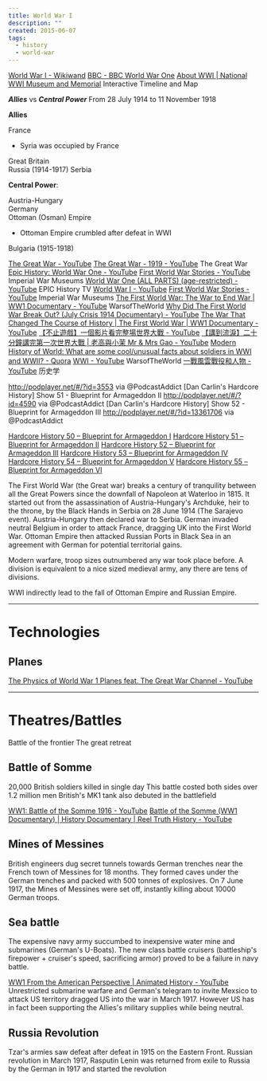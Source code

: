 ```yaml
---
title: World War I
description: ""
created: 2015-06-07
tags:
  - history
  - world-war
---
```


[World War I - Wikiwand](http://www.wikiwand.com/en/World_War_I)
[BBC - BBC World War One](https://www.bbc.co.uk/programmes/p01nb93y)
[About WWI | National WWI Museum and Memorial](https://www.theworldwar.org/about-wwi) Interactive Timeline and Map

**_Allies_** vs **_Central Power_**
From 28 July 1914 to 11 November 1918

**Allies**

France

- Syria was occupied by France

Great Britain  
Russia (1914-1917)
Serbia

**Central Power**:

Austria-Hungary  
Germany  
Ottoman (Osman) Empire

- Ottoman Empire crumbled after defeat in WWI

Bulgaria (1915-1918)

[The Great War - YouTube](https://www.youtube.com/c/TheGreatWarSeries)
[The Great War - 1919 - YouTube](https://www.youtube.com/playlist?list=PLB2vhKMBjSxP6Q3Y_dwL_2az12RZQR8PB) The Great War
[Epic History: World War One - YouTube](https://www.youtube.com/playlist?list=PLUOc2qodFHp-3iOGL5MHjWLfTvIM4iNdZ)
[First World War Stories - YouTube](https://www.youtube.com/playlist?list=PLolzHiCNNbO98fnufk1ohzLRUOcRQ0Gtg) Imperial War Museums
[World War One (ALL PARTS) (age-restricted) - YouTube](https://www.youtube.com/watch?v=GG0LY8OLBG8) EPIC History TV
[World War I - YouTube](https://www.youtube.com/playlist?list=PLQv7ILzUxt5YvKQdIqUA_IrPedvmrajWL)
[First World War Stories - YouTube](https://www.youtube.com/playlist?list=PLolzHiCNNbO98fnufk1ohzLRUOcRQ0Gtg) Imperial War Museums
[The First World War: The War to End War | WW1 Documentary - YouTube](https://www.youtube.com/watch?v=3ypFeoDIsns) WarsofTheWorld
[Why Did The First World War Break Out? (July Crisis 1914 Documentary) - YouTube](https://www.youtube.com/watch?v=9KESpCFmYMk)
[The War That Changed The Course of History | The First World War | WW1 Documentary - YouTube](https://www.youtube.com/watch?v=QJfTfyt3Cfk)
[【不止遊戲】一個影片看完整場世界大戰 - YouTube](https://www.youtube.com/watch?v=UKJqsIu_5QE)
[【講到流淚】二十分鐘講完第一次世界大戰 | 老高與小茉 Mr & Mrs Gao - YouTube](https://www.youtube.com/watch?v=G5y85I52HRg)
[Modern History of World: What are some cool/unusual facts about soldiers in WWI and WWII? - Quora](https://www.quora.com/Modern-History-of-World-What-are-some-cool-unusual-facts-about-soldiers-in-WWI-and-WWII)
[WWI - YouTube](https://www.youtube.com/playlist?list=PLpFIBvOQ0N1W69mVDZ5xkcyR6G7-ywSwP) WarsofTheWorld
[一戰風雲戰役和人物 - YouTube](https://www.youtube.com/playlist?list=PLB1UN3q8P5XfkSGGqmHtncy1neAEUUohf) 历史学

<http://podplayer.net/#/?id=3553> via @PodcastAddict
[Dan Carlin's Hardcore History] Show 51 - Blueprint for Armageddon II
<http://podplayer.net/#/?id=4590> via @PodcastAddict
[Dan Carlin's Hardcore History] Show 52 - Blueprint for Armageddon III
<http://podplayer.net/#/?id=13361706> via @PodcastAddict

[Hardcore History 50 – Blueprint for Armageddon I](http://www.dancarlin.com/product/hardcore-history-50-blueprint-for-armageddon-i/)
[Hardcore History 51 – Blueprint for Armageddon II](http://www.dancarlin.com/product/hardcore-history-51-blueprint-for-armageddon-ii/)
[Hardcore History 52 – Blueprint for Armageddon III](http://www.dancarlin.com/product/hardcore-history-52-blueprint-for-armageddon-iii/)
[Hardcore History 53 – Blueprint for Armageddon IV](http://www.dancarlin.com/hardcore-history-53-blueprint-for-armageddon-iv/)
[Hardcore History 54 – Blueprint for Armageddon V](http://www.dancarlin.com/home-hh-54/)
[Hardcore History 55 – Blueprint for Armageddon VI](http://www.dancarlin.com/hh-55/)

The First World War (the Great war) breaks a century of tranquility between all the Great Powers since the downfall of Napoleon at Waterloo in 1815.
It started out from the assassination of Austria-Hungary's Archduke, heir to the throne, by the Black Hands in Serbia on 28 June 1914 (The Sarajevo event). Austria-Hungary then declared war to Serbia.
German invaded neutral Belgium in order to attack France, dragging UK into the First World War.
Ottoman Empire then attacked Russian Ports in Black Sea in an agreement with German for potential territorial gains.

Modern warfare, troop sizes outnumbered any war took place before.
A division is equivalent to a nice sized medieval army, any there are tens of divisions.

WWI indirectly lead to the fall of Ottoman Empire and Russian Empire.

---

# Technologies

## Planes

[The Physics of World War 1 Planes feat. The Great War Channel - YouTube](https://www.youtube.com/watch?v=MI08NGCgISE&t=542s)

---

# Theatres/Battles

Battle of the frontier
The great retreat

## Battle of Somme

20,000 British soldiers killed in single day
This battle costed both sides over 1.2 million men
British's MK1 tank also debuted in the battlefield

[WW1: Battle of the Somme 1916 - YouTube](https://www.youtube.com/watch?v=XqvALkpsfRo)
[Battle of the Somme (WW1 Documentary) | History Documentary | Reel Truth History - YouTube](https://www.youtube.com/watch?v=9BlbdNq1UCE)

## Mines of Messines

British engineers dug secret tunnels towards German trenches near the French town of Messines for 18 months. They formed caves under the German trenches and packed with 500 tonnes of explosives. On 7 June 1917, the Mines of Messines were set off, instantly killing about 10000 German troops.

## Sea battle

The expensive navy army succumbed to inexpensive water mine and submarines (German's U-Boats).
The new class battle cruisers (battleship's firepower + cruiser's speed, sacrificing armor) proved to be a failure in navy battle.

[WW1 From the American Perspective | Animated History - YouTube](https://www.youtube.com/watch?v=IDS6yEasqKE)
Unrestricted submarine warfare and German's telegram to invite Mexsico to attack US territory dragged US into the war in March 1917.
However US has in fact been supporting the Allies's military supplies while being neutral.

## Russia Revolution

Tzar's armies saw defeat after defeat in 1915 on the Eastern Front.
Russian revolution in March 1917, Rasputin
Lenin was returned from exile to Russia by the German in 1917 and started the revolution
